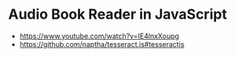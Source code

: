 # Audio Book Reader in JavaScript

* <https://www.youtube.com/watch?v=IE4lnxXoupg>
* <https://github.com/naptha/tesseract.js#tesseractjs>